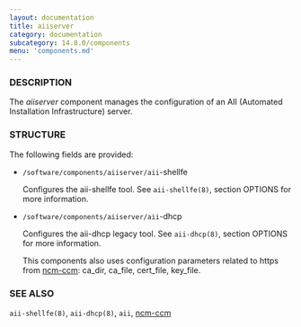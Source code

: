 ```yaml
---
layout: documentation
title: aiiserver
category: documentation
subcategory: 14.8.0/components
menu: 'components.md'
---
```

### DESCRIPTION

The _aiiserver_ component manages the configuration of an AII
(Automated Installation Infrastructure) server.

### STRUCTURE

The following fields are provided:

- `/software/components/aiiserver/aii`-shellfe

    Configures the aii-shellfe tool. See `aii-shellfe(8)`, section
    OPTIONS for more information.

- `/software/components/aiiserver/aii`-dhcp

    Configures the aii-dhcp legacy tool. See `aii-dhcp(8)`, section
    OPTIONS for more information.

    This components also uses configuration parameters related to https from [ncm-ccm](/documentation/14.8.0/components/ccm/index.html): ca\_dir, ca\_file, cert\_file, key\_file.

### SEE ALSO

`aii-shellfe(8)`, `aii-dhcp(8)`, `aii`, [ncm-ccm](/documentation/14.8.0/components/ccm/index.html)
